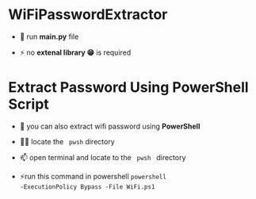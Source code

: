 # WiFiPasswordExtractor

- 🐍 run **main.py** file

- ⚡ no **extenal library 😁** is required


# Extract Password Using PowerShell Script

- 🌱 you can also extract wifi password using **PowerShell**

- 👨‍💻 locate the <code>  pwsh</code> directory

- 📫 open terminal and locate to the <code> pwsh </code> directory

- ⚡run this command in powershell <code>powershell -ExecutionPolicy Bypass -File WiFi.ps1 </code>

